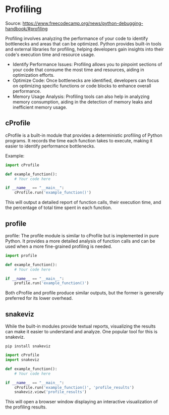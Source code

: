 # Profiling

Source: https://www.freecodecamp.org/news/python-debugging-handbook/#profiling

Profiling involves analyzing the performance of your code to identify bottlenecks and areas that can be optimized. Python provides built-in tools and external libraries for profiling, helping developers gain insights into their code's execution time and resource usage.

* Identify Performance Issues: Profiling allows you to pinpoint sections of your code that consume the most time and resources, aiding in optimization efforts.
* Optimize Code: Once bottlenecks are identified, developers can focus on optimizing specific functions or code blocks to enhance overall performance.
* Memory Usage Analysis: Profiling tools can also help in analyzing memory consumption, aiding in the detection of memory leaks and inefficient memory usage.

## cProfile

cProfile is a built-in module that provides a deterministic profiling of Python programs. It records the time each function takes to execute, making it easier to identify performance bottlenecks.

Example:
```python
import cProfile

def example_function():
    # Your code here

if __name__ == "__main__":
    cProfile.run('example_function()')
```
This will output a detailed report of function calls, their execution time, and the percentage of total time spent in each function.

## profile

profile:
The profile module is similar to cProfile but is implemented in pure Python. It provides a more detailed analysis of function calls and can be used when a more fine-grained profiling is needed.
```python
import profile

def example_function():
    # Your code here

if __name__ == "__main__":
    profile.run('example_function()')
```
Both cProfile and profile produce similar outputs, but the former is generally preferred for its lower overhead.

## snakeviz

While the built-in modules provide textual reports, visualizing the results can make it easier to understand and analyze. One popular tool for this is snakeviz.

```commandline
pip install snakeviz
```

```python
import cProfile
import snakeviz

def example_function():
    # Your code here

if __name__ == "__main__":
    cProfile.run('example_function()', 'profile_results')
    snakeviz.view('profile_results')
```
This will open a browser window displaying an interactive visualization of the profiling results.